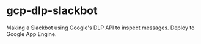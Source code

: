# gcp-dlp-slackbot
Making a Slackbot using Google's DLP API to inspect messages. Deploy to Google App Engine.
